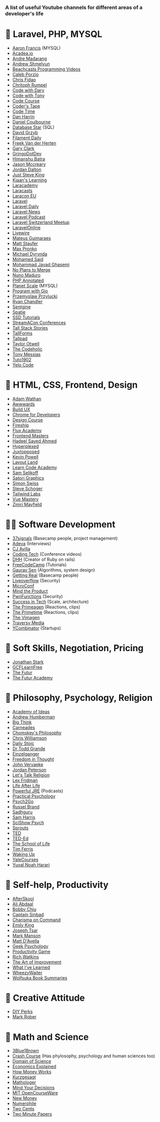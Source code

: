 ### A list of useful Youtube channels for different areas of a developer's life

# 🐘 Laravel, PHP, MYSQL
- [Aaron Francis](https://www.youtube.com/@aarondfrancis) (MYSQL)
- [Acadea.io](https://www.youtube.com/@Acadeaio)
- [Andre Madarang](https://www.youtube.com/@drehimself)
- [Andrew Shmelyun](https://www.youtube.com/@aschmelyun)
- [Beachcasts Programming Videos](https://www.youtube.com/@Beachcasts)
- [Caleb Porzio](https://www.youtube.com/@calebporzio1)
- [Chris Fidao](https://www.youtube.com/@fideloper)
- [Chritoph Rumpel](https://www.youtube.com/@christophrumpel)
- [Code with Dary](https://www.youtube.com/@codewithdary)
- [Code with Tony](https://www.youtube.com/@codewithtonyofficial)
- [Code Course](https://www.youtube.com/@codecourse)
- [Coder's Tape](https://www.youtube.com/@CodersTape)
- [Code Time](https://www.youtube.com/@CodeTime)
- [Dan Harrin](https://www.youtube.com/@danharrin)
- [Daniel Coulbourne](https://www.youtube.com/@danielcoulbourne)
- [Database Star](https://www.youtube.com/@DatabaseStar) (SQL)
- [David Grzyb](https://www.youtube.com/@DavidGrzyb)
- [Filament Daily](https://www.youtube.com/@FilamentDaily)
- [Freek Van der Herten](https://www.youtube.com/@freekmurze)
- [Gary Clark](https://www.youtube.com/@GaryClarkeTech)
- [GringoDotDev](https://www.youtube.com/@GringoDotDev)
- [Himanshu Batra](https://www.youtube.com/@batraio)
- [Jason Mccreary](https://www.youtube.com/@thejasonmccreary)
- [Jordan Dalton](https://www.youtube.com/@Daltoncast)
- [Just Steve King](https://www.youtube.com/@JustSteveKing)
- [Kiaan's Learning](https://www.youtube.com/@kiaanslearning2724)
- [Laracademy](https://www.youtube.com/@Laracademy)
- [Laracasts](https://www.youtube.com/@Laracastsofficial)
- [Laracon EU](https://www.youtube.com/@LaraconEU)
- [Laravel](https://www.youtube.com/@LaravelPHP)
- [Laravel Daily](https://www.youtube.com/@LaravelDaily)
- [Laravel News](https://www.youtube.com/@laravelnews)
- [Laravel Podcast](https://www.youtube.com/@LaravelPodcast)
- [Laravel Switzerland Meetup](https://www.youtube.com/@laravel-switzerland-meetup)
- [LaravelOnline](https://www.youtube.com/@LaravelOnline)
- [Livewire](https://www.youtube.com/@LivewirePHP)
- [Mateus Guimaraes](https://www.youtube.com/@MateusGuimaraes)
- [Matt Staufer](https://www.youtube.com/@MattStauffer)
- [Max Pronko](https://www.youtube.com/@MaxPronkox)
- [Michael Dyrynda](https://www.youtube.com/@MichaelDyrynda)
- [Mohamed Said](https://www.youtube.com/@themsaid)
- [Mohammad Javad Ghasemi](https://www.youtube.com/@ghasemy_javad)
- [No Plans to Merge](https://www.youtube.com/@noplanstomerge6206)
- [Nuno Maduro](https://www.youtube.com/@nunomaduro)
- [PHP Annotated](https://www.youtube.com/@phpannotated)
- [Planet Scale](https://www.youtube.com/@PlanetScale) (MYSQL)
- [Program with Gio](https://www.youtube.com/@ProgramWithGio)
- [Przemyslaw Przylucki](https://www.youtube.com/@saaslaravel)
- [Ryan Chandler](https://www.youtube.com/@ryangjchandler)
- [Sentgine](https://www.youtube.com/@sentgine)
- [Spatie](https://www.youtube.com/@SPATIE)
- [SSD Tutorials](https://www.youtube.com/@SSDTutorials)
- [StreamACon Conferences](https://www.youtube.com/@streamaconstreamingconfere6463)
- [Tall Stack Stories](https://www.youtube.com/@tallstackstories)
- [TallForms](https://www.youtube.com/@tallforms9113)
- [Tallpad](https://www.youtube.com/@cdruc)
- [Taylor Otwell](https://www.youtube.com/@taylorotwell6213)
- [The Codeholic](https://www.youtube.com/@TheCodeholic)
- [Tony Messias](https://www.youtube.com/@TonyMessias)
- [Tuto1902](https://www.youtube.com/@Tuto1902)
- [Yelo Code](https://www.youtube.com/@yelocode)

# 💅 HTML, CSS, Frontend, Design
- [Adam Wathan](https://www.youtube.com/@AdamWathan)
- [Awwwards](https://www.youtube.com/@AwwwardsTV)
- [Build UX](https://www.youtube.com/@buildux)
- [Chrome for Developers](https://www.youtube.com/@ChromeDevs)
- [Design Course](https://www.youtube.com/@DesignCourse)
- [Fireship](https://www.youtube.com/@Fireship)
- [Flux Academy](https://www.youtube.com/@FluxAcademy)
- [Frontend Masters](https://www.youtube.com/@FrontendMasters)
- [Hadeel Sayed Ahmed](https://www.youtube.com/@hadeelsahmad)
- [Hyperplexed](https://www.youtube.com/@Hyperplexed)
- [Juxtopposed](https://www.youtube.com/@juxtopposed)
- [Kevin Powell](https://www.youtube.com/@KevinPowell)
- [Layout Land](https://www.youtube.com/@LayoutLand)
- [Learn Code Academy](https://www.youtube.com/@learncodeacademy)
- [Sam Selikoff](https://www.youtube.com/@samselikoff)
- [Satori Graphics](https://www.youtube.com/@SatoriGraphics)
- [Simon Swiss](https://www.youtube.com/@Simonswissdev)
- [Steve Schoger](https://www.youtube.com/@SteveSchoger)
- [Tailwind Labs](https://www.youtube.com/@TailwindLabs)
- [Vue Mastery](https://www.youtube.com/@VueMastery)
- [Zimri Mayfield](https://www.youtube.com/@zimrimayfield)

# 👨‍💻 Software Development
- [37signals](https://www.youtube.com/@37signals) (Basecamp people, project management)
- [Adeva](https://www.youtube.com/@AdevaExplore) (Interviews)
- [CJ Avilla](https://www.youtube.com/@cjav_dev)
- [Coding Tech](https://www.youtube.com/@CodingTech) (Conference videos)
- [DHH](https://www.youtube.com/@davidheinemeierhansson9989) (Creator of Ruby on rails)
- [FreeCodeCamp](https://www.youtube.com/@freecodecamp) (Tutorials)
- [Gaurav Sen](https://www.youtube.com/@gkcs) (Algorithms, system design)
- [Getting Real](https://www.youtube.com/@gettingreal8980) (Basecamp people)
- [Liveoverflow](https://www.youtube.com/@LiveOverflow) (Security)
- [MicroConf](https://www.youtube.com/@MicroConf)
- [Mind the Product](https://www.youtube.com/@MindtheProductTV)
- [PwnFunctions](https://www.youtube.com/@PwnFunction) (Security)
- [Success in Tech](https://www.youtube.com/@SuccessinTech) (Scale, architecture)
- [The Primeagen](https://www.youtube.com/@ThePrimeagen) (Reactions, clips)
- [The Primetime](https://www.youtube.com/@ThePrimeTimeagen) (Reactions, clips)
- [The Vimagen](https://www.youtube.com/@TheVimeagen)
- [Traversy Media](https://www.youtube.com/@TraversyMedia)
- [YCombinator](https://www.youtube.com/@ycombinator) (Startups)

# 👥 Soft Skills, Negotiation, Pricing
- [Jonathan Stark](https://www.youtube.com/@TheJonathanStarkShow)
- [GCFLearnFree](https://www.youtube.com/@GCFLearnFree)
- [The Futur](https://www.youtube.com/@thefutur)
- [The Futur Academy](https://www.youtube.com/@TheFuturAcademy)

# 🧠 Philosophy, Psychology, Religion
- [Academy of Ideas](https://www.youtube.com/@academyofideas)
- [Andrew Humberman](https://www.youtube.com/@hubermanlab)
- [Big Think](https://www.youtube.com/@bigthink)
- [Carneades](https://www.youtube.com/@CarneadesOfCyrene)
- [Chomskey's Philosophy](https://www.youtube.com/@chomskysphilosophy)
- [Chris Williamson](https://www.youtube.com/@ChrisWillx)
- [Daily Stoic](https://www.youtube.com/@DailyStoic)
- [Dr Todd Grande](https://www.youtube.com/@DrGrande)
- [Einzelganger](https://www.youtube.com/@Einzelganger)
- [Freedom in Thought](https://www.youtube.com/@FreedominThought)
- [John Vervaeke](https://www.youtube.com/@johnvervaeke)
- [Jordan Peterson](https://www.youtube.com/@JordanBPeterson)
- [Let's Talk Religion](https://www.youtube.com/@LetsTalkReligion)
- [Lex Fridman](https://www.youtube.com/@lexfridman)
- [Life After Life](https://www.youtube.com/@Life_After_Life)
- [Powerful JRE](https://www.youtube.com/@joerogan) (Podcasts)
- [Practical Psychology](https://www.youtube.com/@PracticalPsychologyTips)
- [Psych2Go](https://www.youtube.com/@Psych2go)
- [Russel Brand](https://www.youtube.com/@RussellBrand)
- [Sadhguru](https://www.youtube.com/@sadhguru)
- [Sam Harris](https://www.youtube.com/@samharrisorg)
- [SciShow Psych](https://www.youtube.com/@SciShowPsych)
- [Sprouts](https://www.youtube.com/@sprouts)
- [TED](https://www.youtube.com/@TED)
- [TED-Ed](https://www.youtube.com/@TEDEd)
- [The School of Life](https://www.youtube.com/@theschooloflifetv)
- [Tim Ferris](https://www.youtube.com/@timferriss)
- [Waking Up](https://www.youtube.com/@WakingUpApp)
- [YaleCourses](https://www.youtube.com/@YaleCourses)
- [Yuval Noah Harari](https://www.youtube.com/@YuvalNoahHarari)

# 🧘 Self-help, Productivity
- [AfterSkool](https://www.youtube.com/@AfterSkool)
- [Ali Abdaal](https://www.youtube.com/@aliabdaal)
- [Bobby Chiu](https://www.youtube.com/@BobbyChiu)
- [Captain Sinbad](https://www.youtube.com/@CaptainSinbad)
- [Charisma on Command](https://www.youtube.com/@Charismaoncommand)
- [Emily King](https://www.youtube.com/@emilywking)
- [Joseph Tsar](https://www.youtube.com/@ttsar)
- [Mark Manson](https://www.youtube.com/@IAmMarkManson)
- [Matt D'Avella](https://www.youtube.com/@mattdavella)
- [Geek Psychology](https://www.youtube.com/@GeekPsychology)
- [Productivity Game](https://www.youtube.com/@ProductivityGame)
- [Rich Watkins](https://www.youtube.com/@richardwatkins)
- [The Art of Improvement](https://www.youtube.com/@TheArtofImprovement)
- [What I've Learned](https://www.youtube.com/@WhatIveLearned)
- [WheezyWaiter](https://www.youtube.com/@wheezywaiter)
- [Wolfsuka Book Summaries](https://www.youtube.com/@wolfsukabooksummaries7107)

# 🤘 Creative Attitude
- [DIY Perks](https://www.youtube.com/@DIYPerks)
- [Mark Rober](https://www.youtube.com/@MarkRober)

# 🧪 Math and Science
- [3Blue1Brown](https://www.youtube.com/@3blue1brown)
- [Crash Course](https://www.youtube.com/@crashcourse) (Has phylosophy, psychology and human sciences too)
- [Domain of Science](https://www.youtube.com/@domainofscience)
- [Economics Explained](https://www.youtube.com/@EconomicsExplained)
- [How Money Works](https://www.youtube.com/@HowMoneyWorks)
- [Kurzgesagt](https://www.youtube.com/@kurzgesagt)
- [Mathologer](https://www.youtube.com/@Mathologer)
- [Mind Your Decisions](https://www.youtube.com/@MindYourDecisions)
- [MIT OpenCourseWare](https://www.youtube.com/@mitocw)
- [New Money](https://www.youtube.com/@NewMoneyYouTube)
- [Numerphile](https://www.youtube.com/@numberphile)
- [Two Cents](https://www.youtube.com/@TwoCentsPBS)
- [Two Minute Papers](https://www.youtube.com/@TwoMinutePapers)
